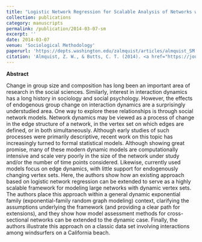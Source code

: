 ```yaml
---
title: "Logistic Network Regression for Scalable Analysis of Networks with Joint Edge/Vertex Dynamics"
collection: publications
category: manuscripts
permalink: /publication/2014-03-07-sm
excerpt: ''
date: 2014-03-07
venue: 'Sociological Methodology'
paperurl: 'https://depts.washington.edu/zalmquist/articles/almquist_SM.pdf'
citation: 'Almquist, Z. W., & Butts, C. T. (2014). <a href="https://journals.sagepub.com/doi/10.1177/0081175013520159">Logistic network regression for scalable analysis of networks with joint edge/vertex dynamics</a>. <i>Sociological methodology</i>, 44(1), 273-321.'
---
```





**Abstract**

Change in group size and composition has long been an important area of research in the social sciences. Similarly, interest in interaction dynamics has a long history in sociology and social psychology. However, the effects of endogenous group change on interaction dynamics are a surprisingly understudied area. One way to explore these relationships is through social network models. Network dynamics may be viewed as a process of change in the edge structure of a network, in the vertex set on which edges are defined, or in both simultaneously. Although early studies of such processes were primarily descriptive, recent work on this topic has increasingly turned to formal statistical models. Although showing great promise, many of these modern dynamic models are computationally intensive and scale very poorly in the size of the network under study and/or the number of time points considered. Likewise, currently used models focus on edge dynamics, with little support for endogenously changing vertex sets. Here, the authors show how an existing approach based on logistic network regression can be extended to serve as a highly scalable framework for modeling large networks with dynamic vertex sets. The authors place this approach within a general dynamic exponential family (exponential-family random graph modeling) context, clarifying the assumptions underlying the framework (and providing a clear path for extensions), and they show how model assessment methods for cross-sectional networks can be extended to the dynamic case. Finally, the authors illustrate this approach on a classic data set involving interactions among windsurfers on a California beach.
